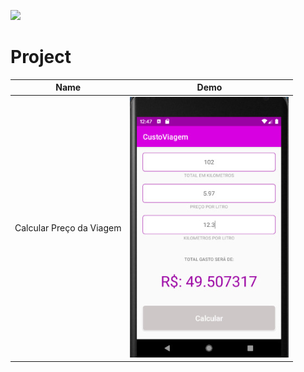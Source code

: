 <img src="http://i.imgur.com/HzmmBvZ.jpg" />&nbsp;

Project
===================================================================
Name | Demo                                                         
--- | ---                                           
Calcular Preço da Viagem | ![Screenshot](app.png)

